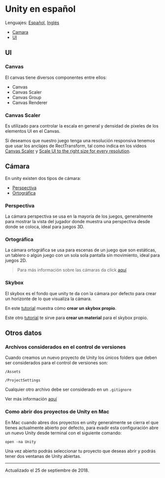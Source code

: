# Unity en español

Lenguajes: [Español](https://github.com/danielmoreno58/documentation/tree/development/Unity/README.es.md), [Inglés](https://github.com/danielmoreno58/documentation/tree/development/Unity/README.md)

* [Camara](#c%c3%a1mara)
* [UI](#ui)

## UI

### Canvas

El canvas tiene diversos componentes entre ellos:

* Canvas
* Canvas Scaler
* Canvas Group
* Canvas Renderer

### Canvas Scaler

Es utilizado para controlar la escala en general y densidad de pixeles de los elementos UI en el Canvas.

Si deseamos que nuestro juego tenga una resolución responsiva tenemos que usar los anclajes de RectTransform, tal como indica en los videos [Canvas Scaler](https://www.youtube.com/watch?v=XkfhxuNr9Es) y [Scale UI to the right size for every resolution](https://www.youtube.com/watch?v=svyDgYz5idg).

## Cámara

En unity existen dos tipos de cámara:

* [Perspectiva](#perspectiva)
* [Ortográfica](#ortogr%c3%a1fica)

### Perspectiva

La cámara perspectiva se usa en la mayoría de los juegos, generalmente para mostrar la vista del jugador donde muestra una perspectiva desde donde se coloca, ideal para juegos 3D.

### Ortográfica

La cámara ortográfica se usa para escenas de un juego que son estáticas, un tablero o algún juego con un sola sola pantalla sin movimiento, ideal para juegos 2D.

> Para más información sobre las cámaras da click [aquí](https://www.youtube.com/watch?v=xvyrzwwU1DE)

### Skybox

El skybox es el fondo que unity te da con la cámara por defecto para crear un horizonte de lo que visualiza la cámara.

En este [tutorial](https://www.youtube.com/watch?v=hZTa_kkuSTg) muestra cómo **crear un skybox propio**.

Este otro [tutorial](https://www.youtube.com/watch?v=QT-6u6NLaus&t=2s) te sirve para **crear un material** para el skybox propio.

## Otros datos

### Archivos considerados en el control de versiones

Cuando creamos un nuevo proyecto de Unity los únicos folders que deben ser considerados para el control de versiones son:

`/Assets`

`/ProjectSettings`

Cualquier otro archivo debe ser considerado en un `.gitignore`

Ver más información [aquí](https://unity3d.com/es/learn/tutorials/topics/production/mastering-unity-project-folder-structure-version-control-systems)

### Como abrir dos proyectos de Unity en Mac

En Mac cuando abres dos proyectos en unity generalmente se cierra el que tienes actualmente abierto por defecto, para evadir esta configuración abre un nuevo Unity desde terminal con el siguiente comando:

```open -na Unity```

Una vez abierto podrás seleccionar tu proyecto que deseas abrir y podrás tener dos ventanas de Unity abiertas.

---

Actualizado el 25 de septiembre de 2018.